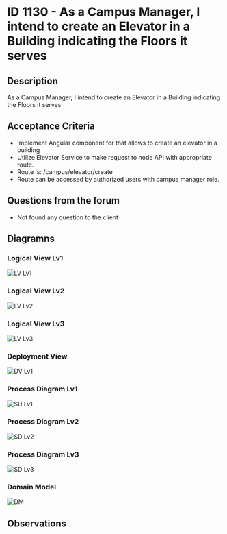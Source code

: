 # ID 1130 - As a Campus Manager, I intend to create an Elevator in a Building indicating the Floors it serves

## Description
As a Campus Manager, I intend to create an Elevator in a Building indicating the Floors it serves

## Acceptance Criteria

* Implement Angular component for that allows to create an elevator in a building
* Utilize Elevator Service to make request to node API with appropriate route.
* Route is: /campus/elevator/create
* Route can be accessed by authorized users with campus manager role.

## Questions from the forum

* Not found any question to the client

## Diagramns

### Logical View Lv1
![LV Lv1](../../diagrams/level1/Logical%20View%20Lv1.svg)

### Logical View Lv2
![LV Lv2](../../diagrams/level2/Logical%20View%20Lv2.svg)

### Logical View Lv3
![LV Lv3](../../diagrams/level3/Logical%20View%20Lv3%20(Campus%20Management).svg)

### Deployment View
![DV Lv1](../../diagrams/Deployment%20View.svg)

### Process Diagram Lv1
![SD Lv1](./SD%20Lv1.svg)

### Process Diagram Lv2
![SD Lv2](./SD%20Lv2.svg)

### Process Diagram Lv3
![SD Lv3](./SD%20Lv3.svg)

### Domain Model
![DM](../../diagrams/DM.png)

## Observations